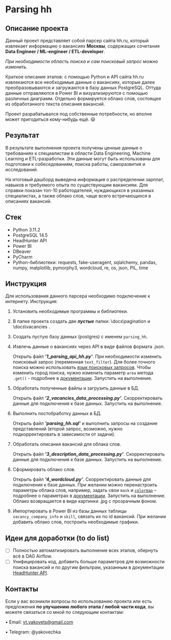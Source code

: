 # Parsing hh

## Описание проекта

Данный проект представляет собой парсер сайта hh.ru, который извлекает информацию о вакансиях **Москвы**, содержащих сочетания **Data Engineer / ML-engineer / ETL-developer**.

*При необходимости область поиска и сам поисковый запрос можно изменить.*

Краткое описание этапов: с помощью Python и API сайта hh.ru извлекаются все необходимые данные о вакансиях, которые далее преобразовываются и загружаются в базу данных PostgreSQL. Оттуда данные отправляются в Power BI и визуализируются с помощью различных диаграмм. Отдельно формируется облако слов, состоящее из обработанного текста описания вакансий.

Проект разрабатывался под собственные потребности, но вполне может пригодиться кому-нибудь ещё. 😃

## Результат

В результате выполнения проекта получены ценные данные о требованиях к специалистам в области Data Engineering, Machine Learning и ETL-разработки. Эти данные могут быть использованы для подготовки к собеседованиям, поиска работы, саморазвития и исследований. 

На итоговый дашборд выведена информация о распределении зарплат, навыков и требуемого опыта по существующим вакансиям. Для справки показан топ-10 работодателей, нуждающихся в указанных специалистах, а также облако слов, чаще всего встречающихся в описаниях вакансий.

## Стек

* Python 3.11.2
* PostgreSQL 14.5
* HeadHunter API
* Power BI
* DBeaver
* PyCharm
* Python-библиотеки: requests, fake-useragent, sqlalchemy, pandas, numpy, matplotlib, pymorphy3, wordcloud, re, os, json, PIL, time

## Инструкция

Для использования данного парсера необходимо подключение к интернету. Инструкция:

1.	Установить необходимые программы и библиотеки.

2.	В папке проекта создать две ***пустые*** папки: \docs\pagination и \docs\vacancies .

3.	Создать пустую базу данных (postgres) с именем `parsing_hh`.

4.	Извлечь данные о вакансиях через API в виде файлов формата .json.

    Открыть файл ***'1_parsing_api_hh.py'***. При необходимости изменить поисковый запрос (переменная `text_filter`). Для более точного поиска можно использовать [язык поисковых запросов](https://hh.ru/article/1175). Чтобы изменить город поиска, нужно изменить параметр `area` метода `.get()` - подробнее в [документации](https://github.com/hhru/api/blob/master/docs/areas.md). Запустить на выполнение.

5.	Обработать полученные файлы и загрузить данные в БД.

    Открыть файл ***'2_vacancies_data_processing.py'***. Скорректировать данные для подключения к базе данных. Запустить на выполнение.

6.	Выполнить постобработку данных в БД.

    Открыть файл ***'parsing_hh.sql'*** и выполнить запросы на создание представлений (второй запрос, возможно, нужно подкорректировать в зависимости от задачи).

7.	Обработать описания вакансий для облака слов.

    Открыть файл ***'3_description_data_processing.py'***. Скорректировать данные для подключения к базе данных. Запустить на выполнение.

8.	Сформировать облако слов.

    Открыть файл ***'4_wordcloud.py'***. Скорректировать данные для подключения к базе данных. При желании можно перенастроить параметры облака слов, например, задать свои `mask` и [`colormap`](https://matplotlib.org/stable/tutorials/colors/colormaps.html) – подробнее о параметрах в [документации](https://amueller.github.io/word_cloud/generated/wordcloud.WordCloud.html). Запустить на выполнение. Облако возвращается в виде картинки .jpg с прозрачным фоном.

9.	Импортировать в Power BI из базы данных таблицы `vacancy_company_info` и `skill`, связать их по id вакансий. При желании добавить облако слов, построить необходимые графики.


## Идеи для доработки (to do list)

- [ ]	Полностью автоматизировать выполнение всех этапов, обернуть всё в DAG Airflow.
- [ ]	Унифицировать код, добавить больше параметров для возможности поиска вакансий и по другим фильтрам, указанным в документации [HeadHunter API](https://github.com/hhru/api/blob/master/docs/vacancies.md).

## Контакты

Если у вас возникли вопросы по использованию проекта или есть предложения **по улучшению любого этапа / любой части кода**, вы можете связаться со мной по следующим контактам:

•	Email: vt.yakovets@gmail.com

•	Telegram: @yakovechka
